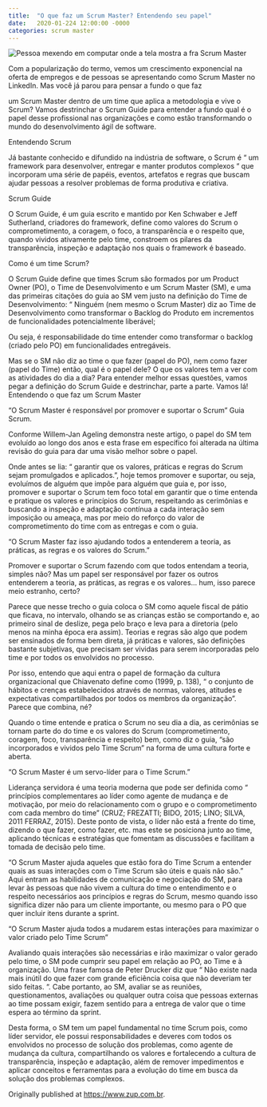 ```yaml
---
title:  "O que faz um Scrum Master? Entendendo seu papel"
date:   2020-01-224 12:00:00 -0000
categories: scrum master
---
```


![Pessoa mexendo em computar onde a tela mostra a fra Scrum Master](../../../assets/img/posts/2020/01/24/0.jpg)

Com a popularização do termo, vemos um crescimento exponencial na oferta de empregos e de pessoas se apresentando como Scrum Master no LinkedIn. Mas você já parou para pensar a fundo o que faz 

um Scrum Master dentro de um time que aplica a metodologia e vive o Scrum?
Vamos destrinchar o Scrum Guide para entender a fundo qual é o papel desse profissional nas organizações e como estão transformando o mundo do desenvolvimento ágil de software.

Entendendo Scrum

Já bastante conhecido e difundido na indústria de software, o Scrum é “ um framework para desenvolver, entregar e manter produtos complexos “ que incorporam uma série de papéis, eventos, artefatos e regras que buscam ajudar pessoas a resolver problemas de forma produtiva e criativa.

Scrum Guide

O Scrum Guide, é um guia escrito e mantido por Ken Schwaber e Jeff Sutherland, criadores do framework, define como valores do Scrum o comprometimento, a coragem, o foco, a transparência e o respeito que, quando vividos ativamente pelo time, constroem os pilares da transparência, inspeção e adaptação nos quais o framework é baseado.

Como é um time Scrum?

O Scrum Guide define que times Scrum são formados por um Product Owner (PO), o Time de Desenvolvimento e um Scrum Master (SM), e uma das primeiras citações do guia ao SM vem justo na definição do Time de Desenvolvimento: “ Ninguém (nem mesmo o Scrum Master) diz ao Time de Desenvolvimento como transformar o Backlog do Produto em incrementos de funcionalidades potencialmente liberável;

Ou seja, é responsabilidade do time entender como transformar o backlog (criado pelo PO) em funcionalidades entregáveis.

Mas se o SM não diz ao time o que fazer (papel do PO), nem como fazer (papel do Time) então, qual é o papel dele? O que os valores tem a ver com as atividades do dia a dia? Para entender melhor essas questões, vamos pegar a definição do Scrum Guide e destrinchar, parte a parte. Vamos lá!
Entendendo o que faz um Scrum Master

“O Scrum Master é responsável por promover e suportar o Scrum” Guia Scrum.

Conforme Willem-Jan Ageling demonstra neste artigo, o papel do SM tem evoluído ao longo dos anos e esta frase em específico foi alterada na última revisão do guia para dar uma visão melhor sobre o papel.

Onde antes se lia: “ garantir que os valores, práticas e regras do Scrum sejam promulgados e aplicados.”, hoje temos promover e suportar, ou seja, evoluímos de alguém que impõe para alguém que guia e, por isso, promover e suportar o Scrum tem foco total em garantir que o time entenda e pratique os valores e princípios do Scrum, respeitando as cerimônias e buscando a inspeção e adaptação contínua a cada interação sem imposição ou ameaça, mas por meio do reforço do valor de comprometimento do time com as entregas e com o guia.

“O Scrum Master faz isso ajudando todos a entenderem a teoria, as práticas, as regras e os valores do Scrum.”

Promover e suportar o Scrum fazendo com que todos entendam a teoria, simples não? Mas um papel ser responsável por fazer os outros entenderem a teoria, as práticas, as regras e os valores… hum, isso parece meio estranho, certo?

Parece que nesse trecho o guia coloca o SM como aquele fiscal de pátio que ficava, no intervalo, olhando se as crianças estão se comportando e, ao primeiro sinal de deslize, pega pelo braço e leva para a diretoria (pelo menos na minha época era assim).
Teorias e regras são algo que podem ser ensinados de forma bem direta, já práticas e valores, são definições bastante subjetivas, que precisam ser vividas para serem incorporadas pelo time e por todos os envolvidos no processo.

Por isso, entendo que aqui entra o papel de formação da cultura organizacional que Chiavenato define como (1999, p. 138), “ o conjunto de hábitos e crenças estabelecidos através de normas, valores, atitudes e expectativas compartilhados por todos os membros da organização”. Parece que combina, né?

Quando o time entende e pratica o Scrum no seu dia a dia, as cerimônias se tornam parte do do time e os valores do Scrum (comprometimento, coragem, foco, transparência e respeito) bem, como diz o guia, “são incorporados e vividos pelo Time Scrum” na forma de uma cultura forte e aberta.

“O Scrum Master é um servo-líder para o Time Scrum.”

Liderança servidora é uma teoria moderna que pode ser definida como “ princípios complementares ao líder como agente de mudança e de motivação, por meio do relacionamento com o grupo e o comprometimento com cada membro do time” (CRUZ; FREZATTI; BIDO, 2015; LINO; SILVA, 2011 FERRAZ, 2015).
Deste ponto de vista, o líder não está a frente do time, dizendo o que fazer, como fazer, etc. mas este se posiciona junto ao time, aplicando técnicas e estratégias que fomentam as discussões e facilitam a tomada de decisão pelo time.

“O Scrum Master ajuda aqueles que estão fora do Time Scrum a entender quais as suas interações com o Time Scrum são úteis e quais não são.”
Aqui entram as habilidades de comunicação e negociação do SM, para levar às pessoas que não vivem a cultura do time o entendimento e o respeito necessários aos princípios e regras do Scrum, mesmo quando isso significa dizer não para um cliente importante, ou mesmo para o PO que quer incluir itens durante a sprint.

“O Scrum Master ajuda todos a mudarem estas interações para maximizar o valor criado pelo Time Scrum”

Avaliando quais interações são necessárias e irão maximizar o valor gerado pelo time, o SM pode cumprir seu papel em relação ao PO, ao Time e à organização. Uma frase famosa de Peter Drucker diz que “ Não existe nada mais inútil do que fazer com grande eficiência coisa que não deveriam ter sido feitas. “.
Cabe portanto, ao SM, avaliar se as reuniões, questionamentos, avaliações ou qualquer outra coisa que pessoas externas ao time possam exigir, fazem sentido para a entrega de valor que o time espera ao término da sprint.

Desta forma, o SM tem um papel fundamental no time Scrum pois, como líder servidor, ele possui responsabilidades e deveres com todos os envolvidos no processo de solução dos problemas, como agente de mudança da cultura, compartilhando os valores e fortalecendo a cultura de transparência, inspeção e adaptação, além de remover impedimentos e aplicar conceitos e ferramentas para a evolução do time em busca da solução dos problemas complexos.

Originally published at https://www.zup.com.br.